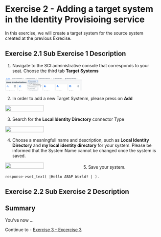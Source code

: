 # Exercise 2 - Adding a target system in the Identity Provisioing service

In this exercise, we will create a target system for the source system created at the previous Exrecise. 

## Exercise 2.1 Sub Exercise 1 Description

1. Navigate to the SCI administrative console that corresponds to your seat. Choose the third tab **Target Systems**

<img src="/exercises/ex2/images/21.png" width=50% height=50%>

2. In order to add a new Target Systenm, please press on **Add**

<img src="/exercises/ex2/images/22s.png" width=50% height=50%>
   
3. Search for the **Local Identity Directory** connector Type

<img src="/exercises/ex2/images/23s.png" width=50% height=50%>  

4. Choose a meaningfull name and description, such as **Local Identity Directory**  and **my local identity directory** for your system. Please be informed that the System Name cannot be changed once the system is saved. 

<img src="/exercises/ex2/images/24" width=50% height=50%>
5. Save your system. 





```abap
response->set_text( |Hello ABAP World! | ). 
```



## Exercise 2.2 Sub Exercise 2 Description



## Summary

You've now ...

Continue to - [Exercise 3 - Excercise 3 ](../ex3/README.md)
